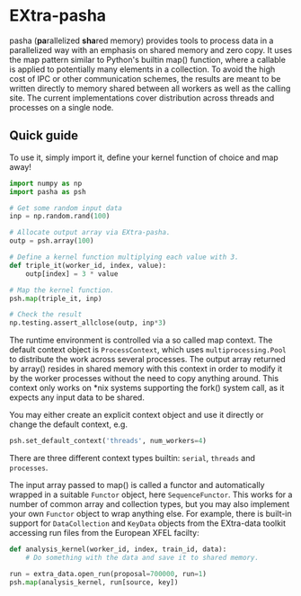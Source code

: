# EXtra-pasha

pasha (**pa**rallelized **sha**red memory) provides tools to process data in a parallelized way with an emphasis on shared memory and zero copy. It uses the map pattern similar to Python's builtin map() function, where a callable is applied to potentially many elements in a collection. To avoid the high cost of IPC or other communication schemes, the results are meant to be written directly to memory shared between all workers as well as the calling site. The current implementations cover distribution across threads and processes on a single node.

## Quick guide

To use it, simply import it, define your kernel function of choice and map away!
```python
import numpy as np
import pasha as psh

# Get some random input data
inp = np.random.rand(100)

# Allocate output array via EXtra-pasha.
outp = psh.array(100)

# Define a kernel function multiplying each value with 3.
def triple_it(worker_id, index, value):
    outp[index] = 3 * value

# Map the kernel function.
psh.map(triple_it, inp)

# Check the result
np.testing.assert_allclose(outp, inp*3)
```
The runtime environment is controlled via a so called map context. The default
context object is `ProcessContext`, which uses `multiprocessing.Pool` to distribute the work across several processes. The output array returned by array() resides in shared memory with this context in order to modify it by the worker processes without the need to copy anything around. This context only works on \*nix systems supporting the fork() system call, as it expects any input data to be shared.

You may either create an explicit context object and use it directly or change the default context, e.g.

```python
psh.set_default_context('threads', num_workers=4)
```
There are three different context types builtin: `serial`, `threads` and `processes`.

The input array passed to map() is called a functor and automatically wrapped in a suitable `Functor` object, here `SequenceFunctor`. This works for a number of common array and collection types, but you may also implement your own `Functor` object to wrap anything else. For example, there is built-in support for `DataCollection` and `KeyData` objects from the EXtra-data toolkit accessing run files from the European XFEL facilty:
```python
def analysis_kernel(worker_id, index, train_id, data):
    # Do something with the data and save it to shared memory.

run = extra_data.open_run(proposal=700000, run=1)
psh.map(analysis_kernel, run[source, key])
```